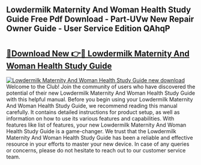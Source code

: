 ## Lowdermilk Maternity And Woman Health Study Guide Free Pdf Download - Part-UVw New Repair Owner Guide - User Service Edition QAhqP

# <h2><a href="http://bc76209.oget.top/?id=Lowdermilk+Maternity+And+Woman+Health+Study+Guide">🔗Download New 👉🔴 Lowdermilk Maternity And Woman Health Study Guide</a></h2>

[![Lowdermilk Maternity And Woman Health Study Guide new download](https://i.imgur.com/5g1atiW.png)](http://bc76209.oget.top/?id=Lowdermilk+Maternity+And+Woman+Health+Study+Guide)
Welcome to the Club! Join the community of users who have discovered the potential of their new Lowdermilk Maternity And Woman Health Study Guide with this helpful manual. Before you begin using your Lowdermilk Maternity And Woman Health Study Guide, we recommend reading this manual carefully. It contains detailed instructions for product setup, as well as information on how to use its various features and capabilities. With features like list of features, your new Lowdermilk Maternity And Woman Health Study Guide is a game-changer. We trust that the Lowdermilk Maternity And Woman Health Study Guide has been a reliable and effective resource in your efforts to master your new device. In case of any queries or concerns, please do not hesitate to reach out to our customer service team.
